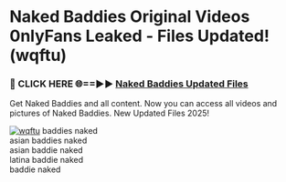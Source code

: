 # Naked Baddies Original Videos 0nlyFans Leaked - Files Updated! (wqftu)

<h3>🔴 CLICK HERE 🌐==►► <a href="https://tinyurl.com/up5wt9bj" rel="nofollow">Naked Baddies Updated Files</a></h3>

Get Naked Baddies and all content. Now you can access all videos and pictures of Naked Baddies. New Updated Files 2025!

[![wqftu](https://i.imgur.com/ABiUzMV.gif)](https://tinyurl.com/up5wt9bj)
baddies naked<br>
asian baddies naked<br>
asian baddie naked<br>
latina baddie naked<br>
baddie naked